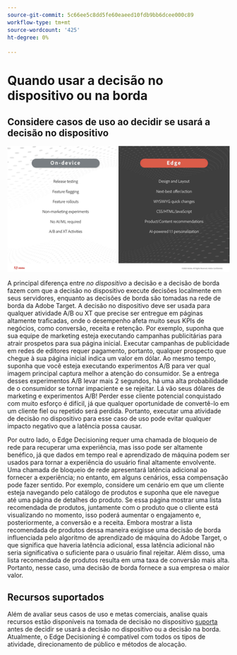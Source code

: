 ```yaml
---
source-git-commit: 5c66ee5c8dd5fe60eaeed10fdb9bb6dcee000c89
workflow-type: tm+mt
source-wordcount: '425'
ht-degree: 0%

---
```

# Quando usar a decisão no dispositivo ou na borda

## Considere casos de uso ao decidir se usará a decisão no dispositivo

![imagem alt](assets/comparison.jpeg)

A principal diferença entre *no dispositivo* a decisão e a decisão de borda fazem com que a decisão no dispositivo execute decisões localmente em seus servidores, enquanto as decisões de borda são tomadas na rede de borda da Adobe Target. A decisão no dispositivo deve ser usada para qualquer atividade A/B ou XT que precise ser entregue em páginas altamente traficadas, onde o desempenho afeta muito seus KPIs de negócios, como conversão, receita e retenção. Por exemplo, suponha que sua equipe de marketing esteja executando campanhas publicitárias para atrair prospetos para sua página inicial. Executar campanhas de publicidade em redes de editores requer pagamento, portanto, qualquer prospecto que chegue à sua página inicial indica um valor em dólar. Ao mesmo tempo, suponha que você esteja executando experimentos A/B para ver qual imagem principal captura melhor a atenção do consumidor. Se a entrega desses experimentos A/B levar mais 2 segundos, há uma alta probabilidade de o consumidor se tornar impaciente e se rejeitar. Lá vão seus dólares de marketing e experimentos A/B! Perder esse cliente potencial conquistado com muito esforço é difícil, já que qualquer oportunidade de convertê-lo em um cliente fiel ou repetido será perdida. Portanto, executar uma atividade de decisão no dispositivo para esse caso de uso pode evitar qualquer impacto negativo que a latência possa causar.

Por outro lado, o Edge Decisioning requer uma chamada de bloqueio de rede para recuperar uma experiência, mas isso pode ser altamente benéfico, já que dados em tempo real e aprendizado de máquina podem ser usados para tornar a experiência do usuário final altamente envolvente. Uma chamada de bloqueio de rede apresentará latência adicional ao fornecer a experiência; no entanto, em alguns cenários, essa compensação pode fazer sentido. Por exemplo, considere um cenário em que um cliente esteja navegando pelo catálogo de produtos e suponha que ele navegue até uma página de detalhes do produto. Se essa página mostrar uma lista recomendada de produtos, juntamente com o produto que o cliente está visualizando no momento, isso poderá aumentar o engajamento e, posteriormente, a conversão e a receita. Embora mostrar a lista recomendada de produtos dessa maneira exigisse uma decisão de borda influenciada pelo algoritmo de aprendizado de máquina do Adobe Target, o que significa que haveria latência adicional, essa latência adicional não seria significativa o suficiente para o usuário final rejeitar. Além disso, uma lista recomendada de produtos resulta em uma taxa de conversão mais alta. Portanto, nesse caso, uma decisão de borda fornece a sua empresa o maior valor.

## Recursos suportados

Além de avaliar seus casos de uso e metas comerciais, analise quais recursos estão disponíveis na tomada de decisão no dispositivo [suporta](../on-device-decisioning/supported-features.md) antes de decidir se usará a decisão no dispositivo ou a decisão na borda. Atualmente, o Edge Decisioning é compatível com todos os tipos de atividade, direcionamento de público e métodos de alocação.